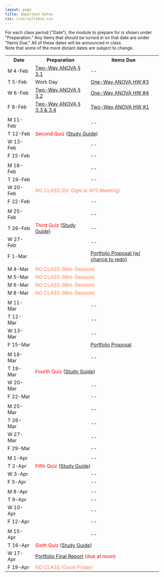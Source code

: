 ```yaml
---
layout: page
title: Important Dates
css: /css/syllabus.css
---
```


<div class="alert alert-info">
For each class period ("Date"), the module to prepare for is shown under "Preparation." Any items that should be turned in on that date are under "Items Due." All of these dates will be announced in class.
</div>

<div class="alert alert-warning">
Note that some of the more distant dates are subject to change.
</div>

<table width="100%">
<tr><th width="18%">Date</th><th width="36%">Preparation</th><th width="46%">Items Due</th></tr>

<!---
<tr><td>W 9-Jan</td>
    <td><a href="../book/Foundations.pdf">Foundations Intro &para;</a><br><a href="Syllabus-Current">Syllabus</a></td>
    <td>--</td></tr>
<tr><td>F 11-Jan</td>
    <td><a href="../book/Foundations.pdf">Foundations &sect;1.1</a></td>
    <td>--</td></tr>
<tr><td></td><td></td><td></td></tr>

<tr><td>M 14-Jan</td>
    <td><a href="../book/Foundations.pdf">Foundations &sect;1.1</a></td>
    <td>--</td></tr>
<tr><td>T 15-Jan</td>
    <td><a href="../book/Foundations.pdf">Foundations &sect;1.2-1.4</a></td>
    <td><a href="../modules/LMFoundations/HW1.html">Foundations HW #1</a></td></tr>
<tr><td>W 16-Jan</td>
    <td><a href="../book/Foundations.pdf">Foundations &sect;1.5-1.6</a></td>
    <td>--</td></tr>
<tr><td>F 18-Jan</td>
    <td><a href="../book/Foundations.pdf">Foundations</a></td>
    <td>--</td></tr>
<tr><td></td><td></td><td></td></tr>

<tr><td>M 21-Jan</td>
    <td colspan="2"><span style="color:coral">NO CLASS (Martin Luther King Jr. Day)</span></td></tr>
<tr><td>T 22-Jan</td>
    <td><a href="../book/One-Way ANOVA.pdf">One-Way ANOVA &sect; 2.1</a></td>
    <td>--</td></tr>
<tr><td>W 23-Jan</td>
    <td><a href="../book/One-Way ANOVA.pdf">One-Way ANOVA &sect; 2.2</a></td>
    <td><a href="../modules/LMFoundations/HW2.html">Foundations HW #2</a></td></tr>
<tr><td>F 25-Jan</td>
    <td><a href="../book/One-Way ANOVA.pdf">One-Way ANOVA &sect; 2.4</a></td>
    <td><a href="../modules/Anova-1Way/HW1.html">One-Way ANOVA HW #1</a></td></tr>
<tr><td></td><td></td><td></td></tr>

<tr><td>M 28-Jan</td>
    <td><a href="../book/One-Way ANOVA.pdf">One-Way ANOVA &sect; 2.4</a></td>
    <td>--</td></tr>
<tr><td>T 29-Jan</td>
    <td colspan="2"><span style="color:red">First Quiz</span> (<a href="QuizGuides/quiz_1.html">Study Guide</a>)</td></tr>
<tr><td>W 30-Jan</td>
    <td><a href="../book/One-Way ANOVA.pdf">One-Way ANOVA &sect; 2.6</a></td>
    <td>--</td></tr>
<tr><td>F 1-Feb</td>
    <td><a href="../book/One-Way ANOVA.pdf">One-Way ANOVA &sect; 2.6</a></td>
    <td><a href="../modules/Anova-1Way/HW2.html">One-Way ANOVA HW #2</a></td></tr>
<tr><td></td><td></td><td></td></tr>
--->

<tr><td>M 4-Feb</td>
    <td><a href="../book/Two-Way ANOVA.pdf">Two-Way ANOVA &sect; 3.1</a></td>
    <td>--</td></tr>
<tr><td>T 5-Feb</td>
    <td>Work Day</td>
    <td><a href="../modules/Anova-1Way/HW3.html">One-Way ANOVA HW #3</a></td></tr>
<tr><td>W 6-Feb</td>
    <td><a href="../book/Two-Way ANOVA.pdf">Two-Way ANOVA &sect; 3.2</a></td>
    <td><a href="../modules/Anova-1Way/HW4.html">One-Way ANOVA HW #4</a></td></tr>
<tr><td>F 8-Feb</td>
    <td><a href="../book/Two-Way ANOVA.pdf">Two-Way ANOVA &sect; 3.3 &amp; 3.4</a></td>
    <td><a href="../modules/Anova-2Way/HW1.html">Two-Way ANOVA HW #1</a></td></tr>
<tr><td></td><td></td><td></td></tr>

<tr><td>M 11-Feb</td>
    <td></td>
    <td>--</td></tr>
<tr><td>T 12-Feb</td>
    <td colspan="2"><span style="color:red">Second Quiz</span> (<a href="QuizGuides/quiz_2.html">Study Guide</a>)</td></tr>
<tr><td>W 13-Feb</td>
    <td></td>
    <td>--</td></tr>
<tr><td>F 15-Feb</td>
    <td></td>
    <td>--</td></tr>
<tr><td></td><td></td><td></td></tr>

<tr><td>M 18-Feb</td>
    <td></td>
    <td>--</td></tr>
<tr><td>T 19-Feb</td>
    <td></td>
    <td>--</td></tr>
<tr><td>W 20-Feb</td>
    <td colspan="2"><span style="color:coral">NO CLASS (Dr. Ogle at AFS Meeting)</span></td></tr>
<tr><td>F 22-Feb</td>
    <td></td>
    <td>--</td></tr>
<tr><td></td><td></td><td></td></tr>

<tr><td>M 25-Feb</td>
    <td></td>
    <td>--</td></tr>
<tr><td>T 26-Feb</td>
    <td><span style="color:red">Third Quiz</span> (<a href="QuizGuides/quiz_.html">Study Guide</a>)</td>
    <td>--</td></tr>
<tr><td>W 27-Feb</td>
    <td></td>
    <td>--</td></tr>
<tr><td>F 1-Mar</td>
    <td></td>
    <td><a href="Syllabus-Current.html#portfolio">Portfolio Proposal (w/ chance to redo)</a></td></tr>
<tr><td></td><td></td><td></td></tr>

<tr><td>M 4-Mar</td>
    <td colspan="2"><span style="color:coral">NO CLASS (Mid-Session)</span></td></tr>
<tr><td>M 5-Mar</td>
    <td colspan="2"><span style="color:coral">NO CLASS (Mid-Session)</span></td></tr>
<tr><td>M 6-Mar</td>
    <td colspan="2"><span style="color:coral">NO CLASS (Mid-Session)</span></td></tr>
<tr><td>M 8-Mar</td>
    <td colspan="2"><span style="color:coral">NO CLASS (Mid-Session)</span></td></tr>
<tr><td></td><td></td><td></td></tr>

<tr><td>M 11-Mar</td>
    <td></td>
    <td>--</td></tr>
<tr><td>T 12-Mar</td>
    <td></td>
    <td>--</td></tr>
<tr><td>W 13-Mar</td>
    <td></td>
    <td>--</td></tr>
<tr><td>F 15-Mar</td>
    <td></td>
    <td><a href="Syllabus-Current.html#portfolio">Portfolio Proposal</a></td></tr>
<tr><td></td><td></td><td></td></tr>

<tr><td>M 18-Mar</td>
    <td></td>
    <td>--</td></tr>
<tr><td>T 19-Mar</td>
    <td colspan="2"><span style="color:red">Fourth Quiz</span> (<a href="QuizGuides/quiz_.html">Study Guide</a>)</td></tr>
<tr><td>W 20-Mar</td>
    <td></td>
    <td>--</td></tr>
<tr><td>F 22-Mar</td>
    <td></td>
    <td>--</td></tr>
<tr><td></td><td></td><td></td></tr>

<tr><td>M 25-Mar</td>
    <td></td>
    <td>--</td></tr>
<tr><td>T 26-Mar</td>
    <td></td>
    <td>--</td></tr>
<tr><td>W 27-Mar</td>
    <td></td>
    <td>--</td></tr>
<tr><td>F 29-Mar</td>
    <td></td>
    <td>--</td></tr>
<tr><td></td><td></td><td></td></tr>

<tr><td>M 1-Apr</td>
    <td></td>
    <td>--</td></tr>
<tr><td>T 2-Apr</td>
    <td colspan="2"><span style="color:red">Fifth Quiz</span> (<a href="QuizGuides/quiz_.html">Study Guide</a>)</td></tr>
<tr><td>W 3-Apr</td>
    <td></td>
    <td>--</td></tr>
<tr><td>F 5-Apr</td>
    <td></td>
    <td>--</td></tr>
<tr><td></td><td></td><td></td></tr>

<tr><td>M 8-Apr</td>
    <td></td>
    <td>--</td></tr>
<tr><td>T 9-Apr</td>
    <td></td>
    <td>--</td></tr>
<tr><td>W 10-Apr</td>
    <td></td>
    <td>--</td></tr>
<tr><td>F 12-Apr</td>
    <td></td>
    <td>--</td></tr>
<tr><td></td><td></td><td></td></tr>

<tr><td>M 15-Apr</td>
    <td></td>
    <td>--</td></tr>
<tr><td>T 16-Apr</td>
    <td colspan="2"><span style="color:red">Sixth Quiz</span> (<a href="QuizGuides/quiz_.html">Study Guide</a>)</td></tr>
<tr><td>W 17-Apr</td>
    <td colspan="2"><span style="color:red"><a href="Syllabus-Current.html#portfolio">Portfolio Final Report</a> (due at noon)</span></td></tr>
<tr><td>F 19-Apr</td>
    <td colspan="2"><span style="color:coral">NO CLASS (Good Friday)</span></td></tr>

</table>

<!---
    <td></td>
    <td>--</td></tr>
<tr><td></td><td></td><td></td></tr>

<tr><td>M 28-Jan</td>
    <td colspan="2"><span style="color:coral">NO CLASS (Dr. Ogle at AFS Meeting)</span></td></tr>
<tr><td>T 29-Jan</td>
    <td colspan="2"><span style="color:red">First Quiz</span> (<a href="QuizGuides/quiz_1.html">Study Guide</a>)</td></tr>
<tr><td>W 30-Jan</td>
    <td></a></td>
    <td><a href="../modules/Anova-1Way/HW1.html">One-Way ANOVA HW #1</a></td></tr>
<tr><td>F 1-Feb</td>
    <td><a href="../book/One-Way ANOVA.pdf">One-Way ANOVA &sect; 2.4</a></td>
    <td><a href="../modules/Anova-1Way/HW2.html">One-Way ANOVA HW #2</a></td></tr>
<tr><td></td><td></td><td></td></tr>

<tr><td>M 4-Feb</td>
    <td><a href="../book/One-Way ANOVA.pdf">One-Way ANOVA &sect; 2.4 &amp; 2.6</a></td>
    <td>--</td></tr>
<tr><td>T 5-Feb</td>
    <td><a href="../book/One-Way ANOVA.pdf">One-Way ANOVA &sect; 2.6</a><br>One-Way ANOVA HW (Work)</td>
    <td>--</td></tr>
<tr><td>W 6-Feb</td>
    <td>Work Day (HW, Quiz, Portfolio)</td>
    <td><a href="../modules/Anova-1Way/HW3.html">One-Way ANOVA HW #3</a></td></tr>
<tr><td>F 8-Feb</td>
    <td><a href="../book/Two-Way ANOVA.pdf">Two-Way ANOVA &sect; 3.1</a></td>
    <td>--</td></tr>
<tr><td></td><td></td><td></td></tr>

<tr><td>M 11-Feb</td>
    <td><a href="../book/Two-Way ANOVA.pdf">Two-Way ANOVA &sect; 3.2</a></td>
    <td><a href="../modules/Anova-1Way/HW4.html">One-Way ANOVA HW #4</a></td></tr>
<tr><td>T 12-Feb</td>
    <td colspan="2"><span style="color:red">Second Quiz</span> (<a href="QuizGuides/quiz_2.html">Study Guide</a>)</td></tr>
<tr><td>W 13-Feb</td>
    <td><a href="../book/Two-Way ANOVA.pdf">Two-Way ANOVA &sect; 3.2</a></td>
    <td>--</td></tr>
<tr><td>F 15-Feb</td>
    <td><a href="../book/Two-Way ANOVA.pdf">Two-Way ANOVA &sect; 3.3 &amp; 3.4</a></td>
    <td><a href="../modules/Anova-2Way/HW1.html">Two-Way ANOVA HW #1</a></td></tr>
<tr><td></td><td></td><td></td></tr>

<tr><td>M 18-Feb</td>
    <td><a href="../book/Two-Way ANOVA.pdf">Two-Way ANOVA &sect; 3.3 &amp; 3.4</a></td>
    <td>--</td></tr>
<tr><td>T 19-Feb</td>
    <td>Work Day</td>
    <td>--</td></tr>
<tr><td>W 20-Feb</td>
    <td><a href="../book/Simple Linear Regression.pdf">SLR &sect; 4.1 &amp; 4.2</a></td>
    <td><a href="../modules/Anova-2Way/HW2.html">Two-Way ANOVA HW #2</a></td></tr>
<tr><td>F 22-Feb</td>
    <td><a href="../book/Simple Linear Regression.pdf">SLR &sect; 4.2</a></td>
    <td><a href="../modules/Anova-2Way/HW3.html">Two-Way ANOVA HW #3</a></td></tr>
<tr><td></td><td></td><td></td></tr>

<tr><td>M 25-Feb</td>
    <td>Work Day</td>
    <td>--</td></tr>
<tr><td>T 26-Feb</td>
    <td><span style="color:red">Third Quiz</span> (<a href="QuizGuides/quiz_3.html">Study Guide</a>)</td>
    <td>--</td></tr>
<tr><td>W 27-Feb</td>
    <td><a href="../book/Simple Linear Regression.pdf">SLR &sect; 4.3 &amp; 4.4</a></td>
    <td>--</td></tr>
<tr><td>F 1-Mar</td>
    <td><a href="../book/Simple Linear Regression.pdf">SLR &sect; 4.5 &amp; 4.6</a></td>
    <td><a href="../modules/SLRegression/HW1.html">SLR HW#1</a><br><a href="Syllabus-Current.html#portfolio">Portfolio Proposal (w/ chance for extra credit or to redo)</a></td></tr>
<tr><td></td><td></td><td></td></tr>

<tr><td>M 4-Mar</td>
    <td colspan="2"><span style="color:coral">NO CLASS (Mid-Session)</span></td></tr>
<tr><td>M 5-Mar</td>
    <td colspan="2"><span style="color:coral">NO CLASS (Mid-Session)</span></td></tr>
<tr><td>M 6-Mar</td>
    <td colspan="2"><span style="color:coral">NO CLASS (Mid-Session)</span></td></tr>
<tr><td>M 8-Mar</td>
    <td colspan="2"><span style="color:coral">NO CLASS (Mid-Session)</span></td></tr>
<tr><td></td><td></td><td></td></tr>

<tr><td>M 11-Mar</td>
    <td><a href="../book/Simple Linear Regression.pdf">SLR &sect; 4.5 &amp; 4.6</a></td>
    <td>--</td></tr>
<tr><td>T 12-Mar</td>
    <td>Work Day</td>
    <td><a href="../modules/SLRegression/HW2.html">SLR HW#2</a> &amp; <a href="../modules/SLRegression/HW3.html">SLR HW#3</a></td></tr>
<tr><td>W 13-Mar</td>
    <td><a href="../book/One-Way IVR.pdf">IVR &sect; 5.1-5.3</a></td>
    <td>--</td></tr>
<tr><td>F 14-Mar</td>
    <td><a href="../book/One-Way IVR.pdf">IVR &sect; 5.1-5.3</a></td>
    <td><a href="Syllabus-Current.html#portfolio">Portfolio Proposal</a><br><a href="../modules/SLRegression/HW4.html">SLR HW#4</a> &amp; <a href="../modules/SLRegression/HW5.html">SLR HW#5</a></td></tr>
<tr><td></td><td></td><td></td></tr>

<tr><td>M 18-Mar</td>
    <td><a href="../book/One-Way IVR.pdf">IVR &sect; 5.4</a></td>
    <td>--</td></tr>
<tr><td>T 19-Mar</td>
    <td colspan="2"><span style="color:red">Fourth Quiz</span> (<a href="QuizGuides/quiz_4.html">Study Guide</a>)</td></tr>
<tr><td>W 20-Mar</td>
    <td><a href="../book/One-Way IVR.pdf">IVR &sect; 5.4</a></td>
    <td>--</td></tr>
<tr><td>F 22-Mar</td>
    <td><a href="../book/One-Way IVR.pdf">IVR &sect; 5.5</a></td>
    <td><a href="../modules/IVRegression/HW1.html">IVR HW#1</a></td></tr>
<tr><td></td><td></td><td></td></tr>

<tr><td>M 25-Mar</td>
    <td><a href="../book/One-Way IVR.pdf">IVR &sect; 5.4</a></td>
    <td>--</td></tr>
<tr><td>T 26-Mar</td>
    <td>Work Day</td>
    <td>--</td></tr>
<tr><td>W 27-Mar</td>
    <td><a href="../book/One-Way IVR.pdf">IVR &sect; 5.5</a></td>
    <td><a href="../modules/IVRegression/HW2.html">IVR HW#2</a></td></tr>
<tr><td>F 29-Mar</td>
    <td colspan="2"><span style="color:coral">NO CLASS (Good Friday)</span></td></tr>
<tr><td></td><td></td><td></td></tr>

<tr><td>M 1-Apr</td>
    <td>Work Day</td>
    <td>--</td></tr>
<tr><td>T 2-Apr</td>
    <td colspan="2"><span style="color:red">Fifth Quiz</span> (<a href="QuizGuides/quiz_5.html">Study Guide</a>)</td></tr>
<tr><td>W 3-Apr</td>
    <td>Logistic Regression</td>
    <td>--</td></tr>
<tr><td>F 5-Apr</td>
    <td>Logistic Regression</td>
    <td>--</td></tr>
<tr><td></td><td></td><td></td></tr>

<tr><td>M 8-Apr</td>
    <td>Logistic Regression</td>
    <td>--</td></tr>
<tr><td>T 9-Apr</td>
    <td>Work Day</td>
    <td>--</td></tr>
<tr><td>W 10-Apr</td>
    <td>Logistic Regression</td>
    <td>--</td></tr>
<tr><td>F 12-Apr</td>
    <td>Work Day</td>
    <td>--</td></tr>
<tr><td></td><td></td><td></td></tr>

<tr><td>M 15-Apr</td>
    <td colspan="2">Work Day</td></tr>
<tr><td>T 16-Apr</td>
    <td colspan="2"><span style="color:red">Sixth Quiz</span> (<a href="QuizGuides/quiz_6.html">Study Guide</a>)</td></tr>
<tr><td>W 17-Apr</td>
    <td colspan="2">Work Day</td></tr>
<tr><td>F 19-Apr</td>
    <td colspan="2"><span style="color:red"><a href="Syllabus-Current.html#portfolio">Portfolio Final Report</a> (due at noon)</span></td></tr>

--->
